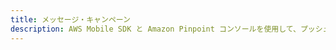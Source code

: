 ```yaml
---
title: メッセージ・キャンペーン
description: AWS Mobile SDK と Amazon Pinpoint コンソールを使用して、プッシュメッセージでアプリユーザーをターゲットにします。 個々のメッセージを送信したり、定義したプロファイルに一致するユーザーグループをターゲットとするキャンペーンを設定できます。
---
```


<inline-fragment src="~/sdk/fragments/library-callout.md"></inline-fragment>

<inline-fragment platform="ios" src="~/sdk/push-notifications/fragments/ios/messaging-campaign.md"></inline-fragment> <inline-fragment platform="android" src="~/sdk/push-notifications/fragments/android/messaging-campaign.md"></inline-fragment>